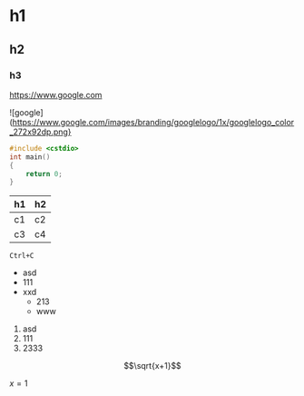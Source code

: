 # h1

## h2

### h3
<https://www.google.com>

![google](https://www.google.com/images/branding/googlelogo/1x/googlelogo_color_272x92dp.png}

```cpp
#include <cstdio>
int main()
{
	return 0;
}
```

|h1|h2|
|---|---|
|c1|c2|
|c3|c4|

`Ctrl+C`

- asd
- 111
- xxd
	- 213
	- www
	
1) asd
2) 111
3) 2333

$$\sqrt{x+1}$$

$x=1$
